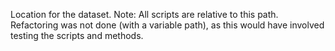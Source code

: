 Location for the dataset. Note: All scripts are relative to this path. Refactoring was not done (with a variable path), as this would have involved testing the scripts and methods.
